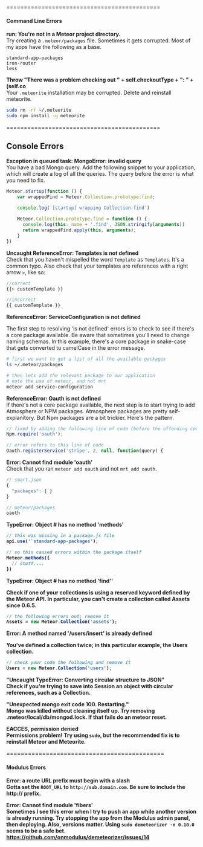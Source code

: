 ============================================
#### Command Line Errors  

**run: You're not in a Meteor project directory.**  
Try creating a ``.meteor/packages`` file.  Sometimes it gets corrupted.  Most of my apps have the following as a base.
````
standard-app-packages
iron-router
less
````

**Throw "There was a problem checking out " + self.checkoutType + ": " + (self.co**  
Your ``.meteorite`` installation may be corrupted.  Delete and reinstall meteorite.  

````sh
sudo rm -rf ~/.meteorite
sudo npm install -g meteorite
````
============================================
## Console Errors  


**Exception in queued task: MongoError: invalid query**  
You have a bad Mongo query.  Add the following snippet to your application, which will create a log of all the queries.  The query before the error is what you need to fix.  

````js
Meteor.startup(function () {
    var wrappedFind = Meteor.Collection.prototype.find;

    console.log('[startup] wrapping Collection.find')
    
    Meteor.Collection.prototype.find = function () {
      console.log(this._name + '.find', JSON.stringify(arguments))
      return wrappedFind.apply(this, arguments);
    }
})
````


**Uncaught ReferenceError: Templates is not defined**  
Check that you haven't mispelled the word ``Template`` as ``Templates``.  It's a common typo.  Also check that your templates are references with a right arrow ``>``, like so:

````js
//correct
{{> customTemplate }}

//incorrect
{{ customTemplate }}
````


**ReferenceError: ServiceConfiguration is not defined**     

The first step to resolving 'is not defined' errors is to check to see if there's a core package available.  Be aware that sometimes you'll need to change naming schemas.  In this example, there's a core package in snake-case that gets converted to camelCase in the error message.
````sh
# first we want to get a list of all the available packages
ls ~/.meteor/packages

# then lets add the relevant package to our application
# note the use of meteor, and not mrt
meteor add service-configuration
````


**ReferenceError: Oauth is not defined**     
If there's not a core package available, the next step is to start trying to add Atmosphere or NPM packages.  Atmosphere packages are pretty self-explanitory.  But Npm packages are a bit trickier.  Here's the pattern.  
````js
// fixed by adding the following line of code (before the offending code)
Npm.require('oauth');

// error refers to this line of code
Oauth.registerService('stripe', 2, null, function(query) {
````



**Error: Cannot find module 'oauth'**  
Check that you ran ``meteor add oauth`` and not ``mrt add oauth``.  

````js
// smart.json
{
  "packages": { }
}

//.meteor/packages
oauth
````


**TypeError: Object #<Object> has no method 'methods'**  

````js
// this was missing in a package.js file
api.use('`standard-app-packages');

// so this caused errors within the package itself
Meteor.methods({
  // stuff....
})

````

**TypeError: Object #<Object> has no method 'find''**  

Check if one of your collections is using a reserved keyword defined by the Meteor API.  In particular, you can't create a collection called Assets since 0.6.5.

````js
// the following errors out; remove it
Assets = new Meteor.Collection('assets');
````

**Error: A method named '/users/insert' is already defined**   

You've defined a collection twice; in this particular example, the Users collection.  

````js
// check your code the following and remove it
Users = new Meteor.Collection('users');
````

**"Uncaught TypeError: Converting circular structure to JSON"**  
Check if you're trying to save into Session an object with circular references, such as a Collection.

**"Unexpected mongo exit code 100. Restarting."**  
Mongo was killed without cleaning itself up. Try removing .meteor/local/db/mongod.lock. If that fails do an meteor reset.  

**EACCES, permission denied**  
Permissions problem!  Try using ``sudo``, but the recommended fix is to reinstall Meteor and Meteorite.  

============================================
#### Modulus Errors  

**Error: a route URL prefix must begin with a slash**  
Gotta set the ``ROOT_URL`` to ``http://sub.domain.com``.  Be sure to include the http:// prefix.


**Error: Cannot find module 'fibers'**  
Sometimes I see this error when I try to push an app while another version is already running.  Try stopping the app from the Modulus admin panel, then deploying.  Also, versions matter.  Using ``sudo demeteorizer -n 0.10.0`` seems to be a safe bet.
https://github.com/onmodulus/demeteorizer/issues/14  

